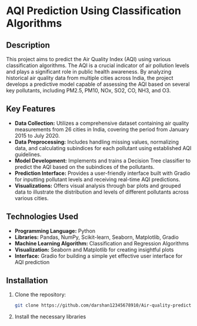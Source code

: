 # AQI Prediction Using Classification Algorithms

## Description

This project aims to predict the Air Quality Index (AQI) using various classification algorithms. The AQI is a crucial indicator of air pollution levels and plays a significant role in public health awareness. By analyzing historical air quality data from multiple cities across India, the project develops a predictive model capable of assessing the AQI based on several key pollutants, including PM2.5, PM10, NOx, SO2, CO, NH3, and O3.

## Key Features

- **Data Collection:** Utilizes a comprehensive dataset containing air quality measurements from 26 cities in India, covering the period from January 2015 to July 2020.
- **Data Preprocessing:** Includes handling missing values, normalizing data, and calculating subindices for each pollutant using established AQI guidelines.
- **Model Development:** Implements and trains a Decision Tree classifier to predict the AQI based on the subindices of the pollutants.
- **Prediction Interface:** Provides a user-friendly interface built with Gradio for inputting pollutant levels and receiving real-time AQI predictions.
- **Visualizations:** Offers visual analysis through bar plots and grouped data to illustrate the distribution and levels of different pollutants across various cities.

## Technologies Used

- **Programming Language:** Python
- **Libraries:** Pandas, NumPy, Scikit-learn, Seaborn, Matplotlib, Gradio
- **Machine Learning Algorithm:** Classification and Regression Algorithms
- **Visualization:** Seaborn and Matplotlib for creating insightful plots
- **Interface:** Gradio for building a simple yet effective user interface for AQI prediction

## Installation

1. Clone the repository:
   ```bash
   git clone https://github.com/darshan12345678910/Air-quality-prediction-ml-algorithms.git

2. Install the necessary libraries   
